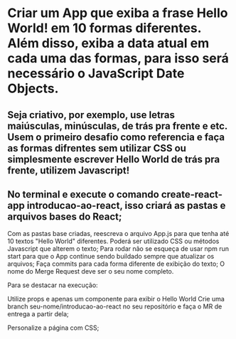 # Criar um App que exiba a frase Hello World! em 10 formas diferentes. Além disso, exiba a data atual em cada uma das formas, para isso será necessário o JavaScript Date Objects.


## Seja criativo, por exemplo, use letras maiúsculas, minúsculas, de trás pra frente e etc. Usem o primeiro desafio como referencia e faça as formas difrentes sem utilizar CSS ou simplesmente escrever Hello World de trás pra frente, utilizem Javascript!

## No terminal e execute o comando create-react-app introducao-ao-react, isso criará as pastas e arquivos bases do React;


Com as pastas base criadas, reescreva o arquivo App.js para que tenha até 10 textos "Hello World" diferentes. Poderá ser utilizado CSS ou métodos Javascript que alterem o texto;
Para rodar não se esqueça de usar npm run start para que o App continue sendo buildado sempre que atualizar os arquivos;
Faça commits para cada forma diferente de exibição do texto;
O nome do Merge Request deve ser o seu nome completo.

Para se destacar na execução:

Utilize props e apenas um componente para exibir o Hello World
Crie uma branch seu-nome/introducao-ao-react no seu repositório e faça o MR de entrega a partir dela;

Personalize a página com CSS;